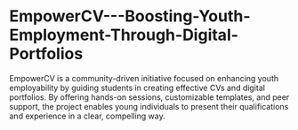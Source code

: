 # EmpowerCV---Boosting-Youth-Employment-Through-Digital-Portfolios
EmpowerCV is a community-driven initiative focused on enhancing youth employability by guiding students in creating effective CVs and digital portfolios. By offering hands-on sessions, customizable templates, and peer support, the project enables young individuals to present their qualifications and experience in a clear, compelling way.

